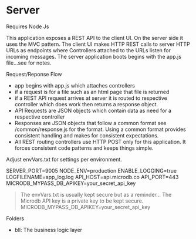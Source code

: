 Server
========================

Requires Node Js 

This application exposes a REST API to the client UI. On the server side it uses the MVC pattern. 
The client UI makes HTTP REST calls to server HTTP URLs as endpoints where Controllers attached to the URLs listen for incoming messages. The server application boots begins with the app.js file...see for notes.

Request/Reponse Flow
- app begins with app.js which attaches controllers
- if a request is for a file such as an html page that file is returned
- if a REST API request arrives at server it is routed to respective controller which does work then returns a response object.
- API Requests are JSON objects which contain data as need for a respective controller
- Responses are JSON objects that follow a common format see /common/response.js for the format. Using a common format provides consistent handling and makes for consistent expectations.
- All REST routing controllers use HTTP POST only for this application. It forces consistent code patterns and keeps things simple.



Adjust envVars.txt for settings per environment.

SERVER_PORT=9005
NODE_ENV=production
ENABLE_LOGGING=true
LOGFILENAME=app_log.log
API_HOST=api.microdb.co
API_PORT=443
MICRODB_MYPASS_DB_APIKEY=your_secret_api_key

> The envVars.txt is usually kept secure but as a reminder...
> The Microdb API key is a private key to be kept secure.
> MICRODB_MYPASS_DB_APIKEY=your_secret_api_key


Folders
- bll: The business logic layer
